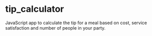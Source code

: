 ﻿# tip_calculator

JavaScript app to calculate the tip for a meal based on cost, service satisfaction and number of people in your party.
